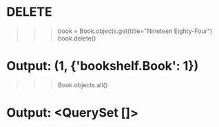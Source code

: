 # DELETE

>>> book = Book.objects.get(title="Nineteen Eighty-Four")
>>> book.delete()
# Output: (1, {'bookshelf.Book': 1})

>>> Book.objects.all()
# Output: <QuerySet []>

